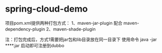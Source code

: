 # spring-cloud-demo
项目pom.xml提供两种打包方式：
1、maven-jar-plugin 配合 maven-dependency-plugin
2、maven-shade-plugin

注：打包完成后，方式1需要把jar包和lib目录放在同一目录下
使用命令 java -jar ****.jar 启动即可注册到dubbo
